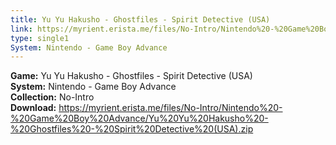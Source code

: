 ```yaml
---
title: Yu Yu Hakusho - Ghostfiles - Spirit Detective (USA)
link: https://myrient.erista.me/files/No-Intro/Nintendo%20-%20Game%20Boy%20Advance/Yu%20Yu%20Hakusho%20-%20Ghostfiles%20-%20Spirit%20Detective%20(USA).zip
type: single1
System: Nintendo - Game Boy Advance
---
```

<b>Game:</b> Yu Yu Hakusho - Ghostfiles - Spirit Detective (USA)<br>
<b>System:</b> Nintendo - Game Boy Advance<br>
<b>Collection:</b> No-Intro<br>
<b>Download:</b> https://myrient.erista.me/files/No-Intro/Nintendo%20-%20Game%20Boy%20Advance/Yu%20Yu%20Hakusho%20-%20Ghostfiles%20-%20Spirit%20Detective%20(USA).zip
